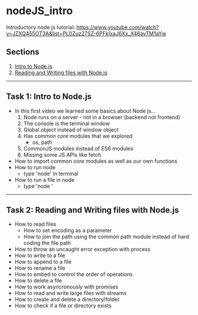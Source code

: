 # nodeJS_intro
Introductory node js tutorial: https://www.youtube.com/watch?v=JZXQ455OT3A&list=PL0Zuz27SZ-6PFkIxaJ6Xx_X46avTM1aYw

## Sections
1. [Intro to Node.js](#Intro_to_Node_js)
2. [Reading and Writing files with Node.js](#Reading_and_Writing_files_with_Node_js)
__________________________________________________________________________________________________________________________________________
<a name="Intro_to_Node_js"></a>
## Task 1: Intro to Node.js
- In this first video we learned some basics about Node js...
    1) Node runs on a server - not in a browser (backend not frontend)
    2) The console is the terminal window
    3) Global object instead of window object
    4) Has common core modules that we explored
        - os, path
    5) CommonJS modules instead of ES6 modules
    6) Missing some JS APIs like fetch
- How to import common core modules as well as our own functions
- How to run node
    - type 'node' in terminal
- How to run a file in node
    - type 'node <filename>'

__________________________________________________________________________________________________________________________________________
<a name="Reading_and_Writing_files_with_Node_js"></a>
## Task 2: Reading and Writing files with Node.js
- How to read files
    - How to set encoding as a parameter
    - How to join the path using the common path module instead of hard coding the file path
- How to throw an uncaught error exception with process
- How to write to a file
- How to append to a file
- How to rename a file
- How to embed to control the order of operations
- How to delete a file
- How to work asyncronously with promises
- How to read and write large files with streams
- How to create and delete a directory/folder
- How to check if a file or directory exists